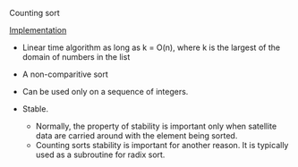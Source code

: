Counting sort

[Implementation](src/CountingSort.java)

- Linear time algorithm as long as k = O(n), where k is the largest of
  the domain of numbers in the list

- A non-comparitive sort

- Can be used only on a sequence of integers.

- Stable.

  - Normally, the property of stability is important only when satellite
    data are carried around with the element being sorted.
  - Counting sorts stability is important for another reason. It is
    typically used as a subroutine for radix sort.
